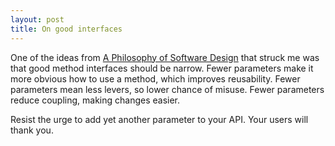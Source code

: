 ```yaml
---
layout: post
title: On good interfaces
---
```

One of the ideas from [A Philosophy of Software Design](https://www.goodreads.com/book/show/39996759-a-philosophy-of-software-design) that struck me was that good method interfaces should be narrow. Fewer parameters make it more obvious how to use a method, which improves reusability. Fewer parameters mean less levers, so lower chance of misuse. Fewer parameters reduce coupling, making changes easier.

Resist the urge to add yet another parameter to your API. Your users will thank you.